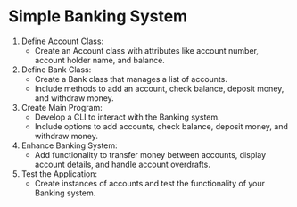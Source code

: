 # Simple Banking System

1. Define Account Class:
    - Create an Account class with attributes like account number, account holder name, and balance.
2. Define Bank Class:
    - Create a Bank class that manages a list of accounts.
    - Include methods to add an account, check balance, deposit money, and withdraw money.
3. Create Main Program:
    - Develop a CLI to interact with the Banking system.
    - Include options to add accounts, check balance, deposit money, and withdraw money.
4. Enhance Banking System:
    - Add functionality to transfer money between accounts, display account details, and handle account overdrafts.
5. Test the Application:
    - Create instances of accounts and test the functionality of your Banking system.
